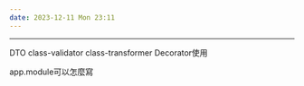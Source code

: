 ```yaml
---
date: 2023-12-11 Mon 23:11
---
```

---

DTO
	class-validator
	class-transformer
Decorator使用


app.module可以怎麼寫